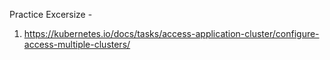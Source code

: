 Practice Excersize - 
1. https://kubernetes.io/docs/tasks/access-application-cluster/configure-access-multiple-clusters/
